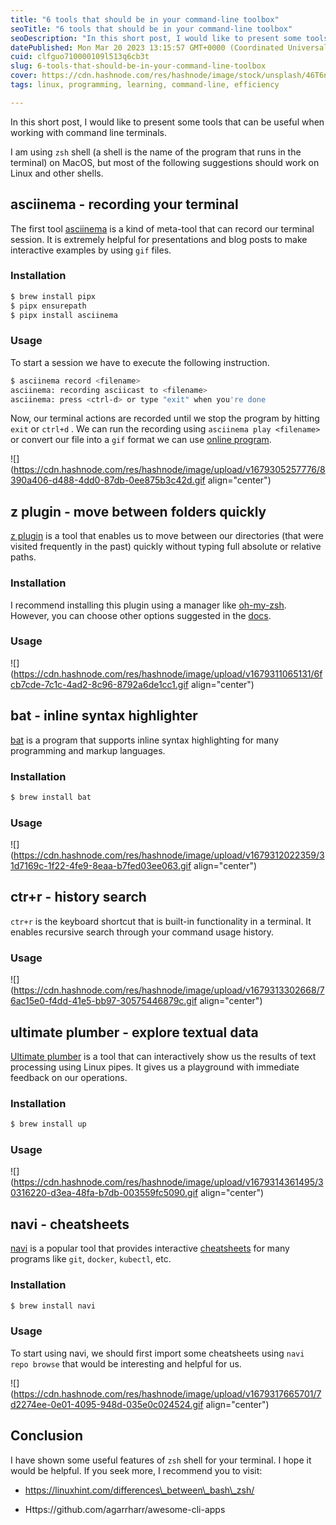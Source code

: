 ```yaml
---
title: "6 tools that should be in your command-line toolbox"
seoTitle: "6 tools that should be in your command-line toolbox"
seoDescription: "In this short post, I would like to present some tools that can be useful when working with command line terminals."
datePublished: Mon Mar 20 2023 13:15:57 GMT+0000 (Coordinated Universal Time)
cuid: clfguo710000109l513q6cb3t
slug: 6-tools-that-should-be-in-your-command-line-toolbox
cover: https://cdn.hashnode.com/res/hashnode/image/stock/unsplash/46T6nVjRc2w/upload/ea5b75b46e9d8e3839f384283b34eda1.jpeg
tags: linux, programming, learning, command-line, efficiency

---
```


In this short post, I would like to present some tools that can be useful when working with command line terminals.

I am using `zsh` shell (a shell is the name of the program that runs in the terminal) on MacOS, but most of the following suggestions should work on Linux and other shells.

## asciinema - recording your terminal

The first tool [asciinema](https://github.com/asciinema/asciinema) is a kind of meta-tool that can record our terminal session. It is extremely helpful for presentations and blog posts to make interactive examples by using `gif` files.

### Installation

```bash
$ brew install pipx
$ pipx ensurepath
$ pipx install asciinema
```

### Usage

To start a session we have to execute the following instruction.

```bash
$ asciinema record <filename>
asciinema: recording asciicast to <filename>
asciinema: press <ctrl-d> or type "exit" when you're done
```

Now, our terminal actions are recorded until we stop the program by hitting `exit` or `ctrl+d` . We can run the recording using `asciinema play <filename>` or convert our file into a `gif` format we can use [online program](https://dstein64.github.io/gifcast/).

![](https://cdn.hashnode.com/res/hashnode/image/upload/v1679305257776/8390a406-d488-4dd0-87db-0ee875b3c42d.gif align="center")

## z plugin - move between folders quickly

[z plugin](https://github.com/agkozak/zsh-z) is a tool that enables us to move between our directories (that were visited frequently in the past) quickly without typing full absolute or relative paths.

### Installation

I recommend installing this plugin using a manager like [oh-my-zsh](https://ohmyz.sh/#install). However, you can choose other options suggested in the [docs](https://github.com/agkozak/zsh-z#installation).

### Usage

![](https://cdn.hashnode.com/res/hashnode/image/upload/v1679311065131/6fcb7cde-7c1c-4ad2-8c96-8792a6de1cc1.gif align="center")

## bat - inline syntax highlighter

[bat](https://github.com/sharkdp/bat) is a program that supports inline syntax highlighting for many programming and markup languages.

### Installation

```bash
$ brew install bat
```

### Usage

![](https://cdn.hashnode.com/res/hashnode/image/upload/v1679312022359/31d7169c-1f22-4fe9-8eaa-b7fed03ee063.gif align="center")

## ctr+r - history search

`ctr+r` is the keyboard shortcut that is built-in functionality in a terminal. It enables recursive search through your command usage history.

### Usage

![](https://cdn.hashnode.com/res/hashnode/image/upload/v1679313302668/76ac15e0-f4dd-41e5-bb97-30575446879c.gif align="center")

## ultimate plumber - explore textual data

[Ultimate plumber](https://github.com/akavel/up) is a tool that can interactively show us the results of text processing using Linux pipes. It gives us a playground with immediate feedback on our operations.

### Installation

```bash
$ brew install up
```

### Usage

![](https://cdn.hashnode.com/res/hashnode/image/upload/v1679314361495/30316220-d3ea-48fa-b7db-003559fc5090.gif align="center")

## navi - cheatsheets

[navi](https://github.com/denisidoro/navi) is a popular tool that provides interactive [cheatsheets](https://github.com/denisidoro/cheats) for many programs like `git`, `docker`, `kubectl`, etc.

### Installation

```bash
$ brew install navi
```

### Usage

To start using navi, we should first import some cheatsheets using `navi repo browse` that would be interesting and helpful for us.

![](https://cdn.hashnode.com/res/hashnode/image/upload/v1679317665701/7d2274ee-0e01-4095-948d-035e0c024524.gif align="center")

## Conclusion

I have shown some useful features of `zsh` shell for your terminal. I hope it would be helpful. If you seek more, I recommend you to visit:

* https://linuxhint.com/differences\_between\_bash\_zsh/
    
* Https://github.com/agarrharr/awesome-cli-apps